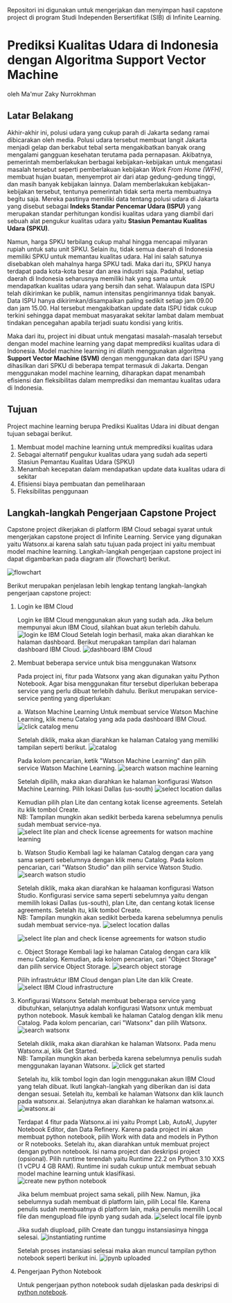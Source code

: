 Repositori ini digunakan untuk mengerjakan dan menyimpan hasil capstone project di program Studi Independen Bersertifikat (SIB) di Infinite Learning.

# Prediksi Kualitas Udara di Indonesia dengan Algoritma Support Vector Machine
oleh Ma'mur Zaky Nurrokhman

## Latar Belakang
Akhir-akhir ini, polusi udara yang cukup parah di Jakarta sedang ramai dibicarakan oleh media. Polusi udara tersebut membuat langit Jakarta menjadi gelap dan berkabut tebal serta mengakibatkan banyak orang mengalami gangguan kesehatan terutama pada pernapasan. Akibatnya, pemerintah memberlakukan berbagai kebijakan-kebijakan untuk mengatasi masalah tersebut seperti pemberlakuan kebijakan *Work From Home (WFH)*, membuat hujan buatan, menyemprot air dari atap gedung-gedung tinggi, dan masih banyak kebijakan lainnya. Dalam memberlakukan kebijakan-kebijakan tersebut, tentunya pemerintah tidak serta merta membuatnya begitu saja. Mereka pastinya memiliki data tentang polusi udara di Jakarta yang disebut sebagai **Indeks Standar Pencemar Udara (ISPU)** yang merupakan standar perhitungan kondisi kualitas udara yang diambil dari sebuah alat pengukur kualitas udara yaitu **Stasiun Pemantau Kualitas Udara (SPKU)**.

Namun, harga SPKU terbilang cukup mahal hingga mencapai milyaran rupiah untuk satu unit SPKU. Selain itu, tidak semua daerah di Indonesia memiliki SPKU untuk memantau kualitas udara. Hal ini salah satunya disebabkan oleh mahalnya harga SPKU tadi. Maka dari itu, SPKU hanya terdapat pada kota-kota besar dan area industri saja. Padahal, setiap daerah di Indonesia seharusnya memiliki hak yang sama untuk mendapatkan kualitas udara yang bersih dan sehat. Walaupun data ISPU telah dikirimkan ke publik, namun intensitas pengirimannya tidak banyak. Data ISPU hanya dikirimkan/disampaikan paling sedikit setiap jam 09.00 dan jam 15.00. Hal tersebut mengakibatkan update data ISPU tidak cukup terkini sehingga dapat membuat masyarakat sekitar lambat dalam membuat tindakan pencegahan apabila terjadi suatu kondisi yang kritis.

Maka dari itu, project ini dibuat untuk mengatasi masalah-masalah tersebut dengan model machine learning yang dapat memprediksi kualitas udara di Indonesia. Model machine learning ini dilatih menggunakan algoritma **Support Vector Machine (SVM)** dengan menggunakan data dari ISPU yang dihasilkan dari SPKU di beberapa tempat termasuk di Jakarta. Dengan menggunakan model machine learning, diharapkan dapat menambah efisiensi dan fleksibilitas dalam memprediksi dan memantau kualitas udara di Indonesia.

## Tujuan

Project machine learning berupa Prediksi Kualitas Udara ini dibuat dengan tujuan sebagai berikut.

1. Membuat model machine learning untuk memprediksi kualitas udara
2. Sebagai alternatif pengukur kualitas udara yang sudah ada seperti Stasiun Pemantau Kualitas Udara (SPKU)
3. Menambah kecepatan dalam mendapatkan update data kualitas udara di sekitar
4. Efisiensi biaya pembuatan dan pemeliharaan
5. Fleksibilitas penggunaan

## Langkah-langkah Pengerjaan Capstone Project

Capstone project dikerjakan di platform IBM Cloud sebagai syarat untuk mengerjakan capstone project di Infinite Learning. Service yang digunakan yaitu Watsonx.ai karena salah satu tujuan pada project ini yaitu membuat model machine learning. Langkah-langkah pengerjaan capstone project ini dapat digambarkan pada diagram alir (flowchart) berikut.

![flowchart](docs/images/Flowchart%20capstone%20project%20-%20IL.drawio.png)

Berikut merupakan penjelasan lebih lengkap tentang langkah-langkah pengerjaan capstone project:

1. Login ke IBM Cloud

   Login ke IBM Cloud menggunakan akun yang sudah ada. Jika belum mempunyai akun IBM Cloud, silahkan buat akun terlebih dahulu.
   ![login ke IBM Cloud](docs/images/screenshot/login%20IBM%20cloud.png)
   Setelah login berhasil, maka akan diarahkan ke halaman dashboard. Berikut merupakan tampilan dari halaman dashboard IBM Cloud.
   ![dashboard IBM Cloud](docs/images/screenshot/dashboard%20IBM%20cloud.png)

2. Membuat beberapa service untuk bisa menggunakan Watsonx

   Pada project ini, fitur pada Watsonx yang akan digunakan yaitu Python Notebook. Agar bisa menggunakan fitur tersebut diperlukan beberapa service yang perlu dibuat terlebih dahulu. Berikut merupakan service-service penting yang diperlukan:

   a. Watson Machine Learning
      Untuk membuat service Watson Machine Learning, klik menu Catalog yang ada pada dashboard IBM Cloud.
      ![click catalog menu](docs/images/screenshot/dashboard%20IBM%20cloud.png)

      Setelah diklik, maka akan diarahkan ke halaman Catalog yang memiliki tampilan seperti berikut.
      ![catalog](docs/images/screenshot/catalog.png)

      Pada kolom pencarian, ketik "Watson Machine Learning" dan pilih service Watson Machine Learning.
      ![search watson machine learning](docs/images/screenshot/search%20watson%20machine%20learning.png)

      Setelah dipilih, maka akan diarahkan ke halaman konfigurasi Watson Machine Learning. Pilih lokasi Dallas (us-south)
      ![select location dallas](docs/images/screenshot/select%20location%20dallas%20for%20watson%20machine%20learning.png)

      Kemudian pilih plan Lite dan centang kotak license agreements. Setelah itu klik tombol Create.
      \
      NB: Tampilan mungkin akan sedikit berbeda karena sebelumnya penulis sudah membuat service-nya.
      ![select lite plan and check license agreements for watson machine learning](docs/images/screenshot/select%20lite%20plan%20click%20license%20agreement%20create.png)

   b. Watson Studio
      Kembali lagi ke halaman Catalog dengan cara yang sama seperti sebelumnya dengan klik menu Catalog. Pada kolom pencarian, cari "Watson Studio" dan pilih service Watson Studio.
      ![search watson studio](docs/images/screenshot/search%20watson%20studio.png)

      Setelah diklik, maka akan diarahkan ke halaaman konfigurasi Watson Studio. Konfigurasi service sama seperti sebelumnya yaitu dengan memilih lokasi Dallas (us-south), plan Lite, dan centang kotak license agreements. Setelah itu, klik tombol Create.
      \
      NB: Tampilan mungkin akan sedikit berbeda karena sebelumnya penulis sudah membuat service-nya.
      ![select location dallas](docs/images/screenshot/select%20location%20dallas%20for%20watson%20studio.png)

      ![select lite plan and check license agreements for watson studio](docs/images/screenshot/select%20lite%20plan%20click%20license%20agreement%20create%20for%20watson%20studio.png)

   c. Object Storage
      Kembali lagi ke halaman Catalog dengan cara klik menu Catalog. Kemudian, ada kolom pencarian, cari "Object Storage" dan pilih service Object Storage.
      ![search object storage](docs/images/screenshot/search%20object%20storage.png)

      Pilih infrastruktur IBM Cloud dengan plan Lite dan klik Create.
      ![select IBM Cloud infrastructure](docs/images/screenshot/select%20ibm%20cloud%20free%20create.png)

3. Konfigurasi Watsonx
   Setelah membuat beberapa service yang dibutuhkan, selanjutnya adalah konfigurasi Watsonx untuk membuat python notebook. Masuk kembali ke halaman Catalog dengan klik menu Catalog. Pada kolom pencarian, cari "Watsonx" dan pilih Watsonx.
   ![search watsonx](docs/images/screenshot/search%20watsonx.png)

   Setelah diklik, maka akan diarahkan ke halaman Watsonx. Pada menu Watsonx.ai, klik Get Started.
   \
   NB: Tampilan mungkin akan berbeda karena sebelumnya penulis sudah menggunakan layanan Watsonx.
   ![click get started](docs/images/screenshot/click%20get%20started.png)

   Setelah itu, klik tombol login dan login menggunakan akun IBM Cloud yang telah dibuat. Ikuti langkah-langkah yang diberikan dan isi data dengan sesuai. Setelah itu, kembali ke halaman Watsonx dan klik launch pada watsonx.ai. Selanjutnya akan diarahkan ke halaman watsonx.ai.
   ![watsonx.ai](docs/images/screenshot/select%20python%20notebook.png)

   Terdapat 4 fitur pada Watsonx.ai ini yaitu Prompt Lab, AutoAI, Jupyter Notebook Editor, dan Data Refinery. Karena pada project ini akan membuat python notebook, pilih Work with data and models in Python or R notebooks. Setelah itu, akan diarahkan untuk membuat project dengan python notebook. Isi nama project dan deskripsi project (opsional). Pilih runtime terendah yaitu Runtime 22.2 on Python 3.10 XXS (1 vCPU 4 GB RAM). Runtime ini sudah cukup untuk membuat sebuah model machine learning untuk klasifikasi.
   ![create new python notebook](docs/images/screenshot/create%20new%20python%20notebook.png)

   Jika belum membuat project sama sekali, pilih New. Namun, jika sebelumnya sudah membuat di platform lain, pilih Local file. Karena penulis sudah membuatnya di platform lain, maka penulis memilih Local file dan mengupload file ipynb yang sudah ada.
   ![select local file ipynb](docs/images/screenshot/select%20local%20file%20ipynb.png)

   Jika sudah diupload, pilih Create dan tunggu instansiasinya hingga selesai.
   ![instantiating runtime](docs/images/screenshot/instantiating.png)

   Setelah proses instansiasi selesai maka akan muncul tampilan python notebook seperti berikut ini.
   ![ipynb uploaded](docs/images/screenshot/ipynb%20uploaded.png)

4. Pengerjaan Python Notebook

   Untuk pengerjaan python notebook sudah dijelaskan pada deskripsi di [python notebook](/prediksi_kualitas_udara.ipynb).
